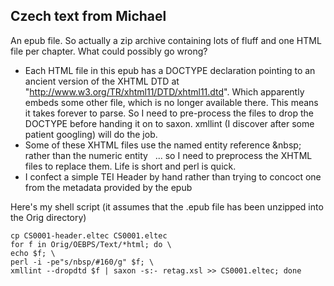 ## Czech text from Michael

An epub file. So actually a zip archive containing lots of fluff and one HTML file per chapter. What could possibly go wrong?

* Each HTML file in this epub has a DOCTYPE declaration pointing to an ancient version of the XHTML DTD at "http://www.w3.org/TR/xhtml11/DTD/xhtml11.dtd". Which apparently embeds some other file, which is no longer available there. This means it takes forever to parse. So I need to pre-process the files to drop the DOCTYPE before handing it on to saxon. xmllint (I discover after some patient googling) will do the job.
* Some of these XHTML files use the named entity reference &amp;nbsp; rather than the numeric entity &#160; ... so I need to preprocess the XHTML files to replace them. Life is short and perl is quick.
* I confect a simple TEI Header by hand rather than trying to concoct one from the metadata provided by the epub

Here's my shell script (it assumes that the .epub file has been unzipped into the Orig directory)

~~~~
cp CS0001-header.eltec CS0001.eltec
for f in Orig/OEBPS/Text/*html; do \
echo $f; \
perl -i -pe"s/nbsp/#160/g" $f; \
xmllint --dropdtd $f | saxon -s:- retag.xsl >> CS0001.eltec; done
~~~~

